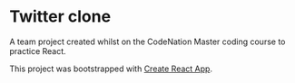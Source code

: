 # Twitter clone

A team project created whilst on the CodeNation Master coding course to practice React.  

This project was bootstrapped with [Create React App](https://github.com/facebook/create-react-app).

